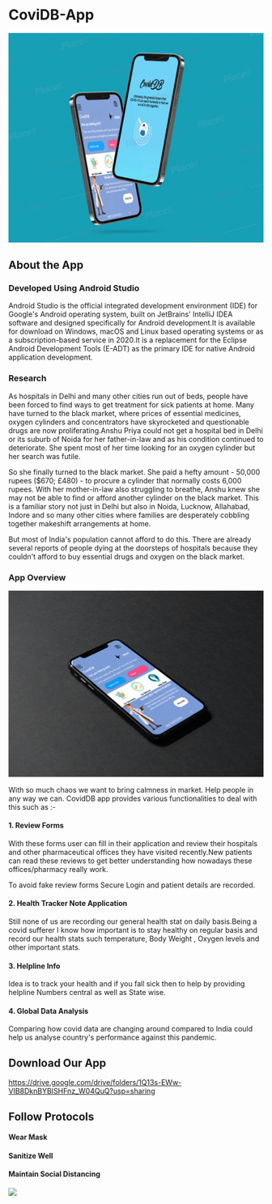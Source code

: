 # CoviDB-App

![](app/src/main/res/mipmap-xxxhdpi/Capture1.PNG)


## About the App
### Developed Using Android Studio
Android Studio is the official integrated development environment (IDE) for Google's Android operating system, built on JetBrains' IntelliJ IDEA software and designed specifically for Android development.It is available for download on Windows, macOS and Linux based operating systems or as a subscription-based service in 2020.It is a replacement for the Eclipse Android Development Tools (E-ADT) as the primary IDE for native Android application development.
### Research
As hospitals in Delhi and many other cities run out of beds, people have been forced to find ways to get treatment for sick patients at home. Many have turned to the black market, where prices of essential medicines, oxygen cylinders and concentrators have skyrocketed and questionable drugs are now proliferating.Anshu Priya could not get a hospital bed in Delhi or its suburb of Noida for her father-in-law and as his condition continued to deteriorate. She spent most of her time looking for an oxygen cylinder but her search was futile.

So she finally turned to the black market. She paid a hefty amount - 50,000 rupees ($670; £480) - to procure a cylinder that normally costs 6,000 rupees. With her mother-in-law also struggling to breathe, Anshu knew she may not be able to find or afford another cylinder on the black market.
This is a familiar story not just in Delhi but also in Noida, Lucknow, Allahabad, Indore and so many other cities where families are desperately cobbling together makeshift arrangements at home.

But most of India's population cannot afford to do this. There are already several reports of people dying at the doorsteps of hospitals because they couldn't afford to buy essential drugs and oxygen on the black market.
### App Overview
![](app/src/main/res/mipmap-xxxhdpi/smartmockups_kp9bjp1y.jpg)

With so much chaos we want to bring calmness in market. Help people in any way we can. CovidDB app provides various functionalities to deal with this such as :-

#### 1. Review Forms
With these forms user can fill in their application and review their hospitals and other pharmaceutical offices they have visited recently.New patients can read these reviews to get better understanding how nowadays these offices/pharmacy really work.

To avoid fake review forms Secure Login and patient details are recorded.

#### 2. Health Tracker Note Application
Still none of us are recording our general health stat on daily basis.Being a covid sufferer I know how important is to stay healthy on regular basis and record our health stats such temperature, Body Weight , Oxygen levels and other important stats. 

#### 3. Helpline Info
Idea is to track your health and if you fall sick then to help by providing helpline Numbers central as well as State wise.

#### 4. Global Data Analysis
Comparing how covid data are changing around compared to India could help us analyse country's performance against this pandemic.


## Download Our App

https://drive.google.com/drive/folders/1Q13s-EWw-VIB8DknBYBISHFnz_W04QuQ?usp=sharing

## Follow Protocols
#### Wear Mask
#### Sanitize Well
#### Maintain Social Distancing

![](app/src/main/res/mipmap-xxxhdpi/smartmockups_kp84g98c.jpg)

